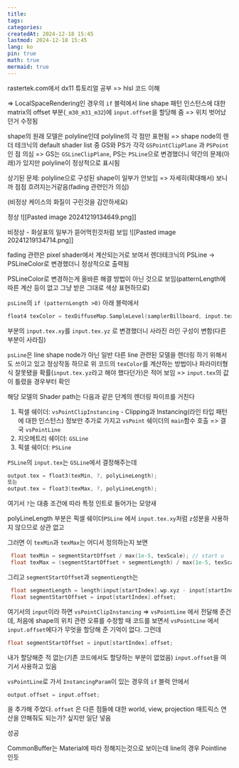 ```yaml
---
title: 
tags: 
categories: 
createdAt: 2024-12-18 15:45
lastmod: 2024-12-18 15:45
lang: ko
pin: true
math: true
mermaid: true
---
```

rastertek.com에서 dx11 튜토리얼 공부 => hlsl 코드 이해 

=> LocalSpaceRendering인 경우의 `if`  블럭에서 line shape 패턴 인스턴스에 대한 matrix의 offset 부분(`_m30_m31_m32`)에 `input.offset`을 할당해 줌 => 위치 벗어났던거 수정됨

shape의 원래 모델은 polyline인데 polyline의 각 점만 표현됨 => shape node의 렌더 테크닉의 default shader list 중 GS와 PS가 각각 `GSPointClipPlane` 과 `PSPoint`인 점 의심 => GS는 `GSLineClipPlane`, PS는 `PSLine`으로 변경했더니 약간의 문제(아래)가 있지만  polyline이 정상적으로 표시됨

상기된 문제: polyline으로 구성된 shape이 일부가 안보임 => 자세히(확대해서) 보니까 점점 흐려지는거같음(fading 관련인가 의심)

(비정상 케이스의 화질이 구린것을 감안하세요)

정상
![[Pasted image 20241219134649.png]]

비정상 - 화살표의 일부가 뜯어먹힌것처럼 보임 
![[Pasted image 20241219134714.png]]

fading 관련은 pixel shader에서 계산되는거로 보여서 렌더테크닉의 PSLine -> PSLineColor로 변경했더니 정상적으로 출력됨

PSLineColor로 변경하는게 올바른 해결 방법이 아닌 것으로 보임(patternLength에 따른 계산 등이 없고 그냥 받은 그대로 색상 표현하므로)

`psLine`의 `if (patternLength >0)` 아래 블럭에서 
```c
float4 texColor = texDiffuseMap.SampleLevel(samplerBillboard, input.tex.xy, 0);
```
부분의 
`input.tex.xy`를 `input.tex.yz` 로 변경했더니 사라진 라인 구성이 변함(다른 부분이 사라짐)

`psLine`은 line shape node가 아닌 일반 다른 line 관련된 모델을 렌더링 하기 위해서도 쓰이고 있고 정상작동 하므로 위 코드의 `texColor`를 계산하는 방법이나 파라미터형식 잘못됐을 확률(`input.tex.yz`라고 해야 했다던가)은 적어 보임 => `input.tex`의 값이 틀렸을 경우부터 확인

해당 모델의 Shader path는 다음과 같은 단계의 렌더링 파이프를 거친다
1. 픽셀 쉐이더: `vsPointClipInstancing` - Clipping과 Instancing(라인 타입 패턴에 대한 인스턴스) 정보만 추가로 가지고 `vsPoint` 쉐이더의 `main`함수 호출 => 결국 `vsPointLine`
2. 지오메트리 쉐이더: `GSLine`
3. 픽셀 쉐이더: `PSLine`

`PSLine`의 `input.tex`는 `GSLine`에서 결정해주는데 
```c
output.tex = float3(texMin, ?, polyLineLength);
또는
output.tex = float3(texMax, ?, polyLineLength);
```
여기서 `?`는 대충 조건에 따라 특정 인트로 들어가는 모양새

polyLineLength 부분은 픽셀 쉐이더`PSLine` 에서 `input.tex.xy`처럼 `z`성분을 사용하지 않으므로 상관 없고

그러면 이 `texMin`과 `texMax`는 어디서 정의하는지 보면

```c
 float texMin = segmentStartOffset / max(1e-5, texScale); // start u
 float texMax = (segmentStartOffset + segmentLength) / max(1e-5, texScale); // end u
```
그리고 `segmentStartOffset`과 `segmentLength`는 

```c
 float segmentLength = length(input[startIndex].wp.xyz - input[startIndex + 1].wp.xyz);
 float segmentStartOffset = input[startIndex].offset;
```

여기서의 `input`이라 하면 `vsPointClipInstancing` => `vsPointLine` 에서 전달해 준건데, 처음에 shape의 위치 관련 오류를 수정할 때 코드를 보면서 `vsPointLine` 에서 `input.offset`에다가 무엇을 할당해 준 기억이 없다. 그런데 
```c
float segmentStartOffset = input[startIndex].offset;
```
내가 할당해준 적 없는(기존 코드에서도 할당하는 부분이 없었음) `input.offset`을 여기서 사용하고 있음

`vsPointLine`로 가서 `InstancingParam`이 있는 경우의 `if` 블럭 안에서
```c
output.offset = input.offset;
```
을 추가해 주었다. `offset` 은 다른 점들에 대한 world, view, projection 매트릭스 연산을 안해줘도 되는가? 싶지만 일단 넣음

성공

CommonBuffer는 Material에 따라 정해지는것으로 보이는데  line의 경우 Pointline 인듯

